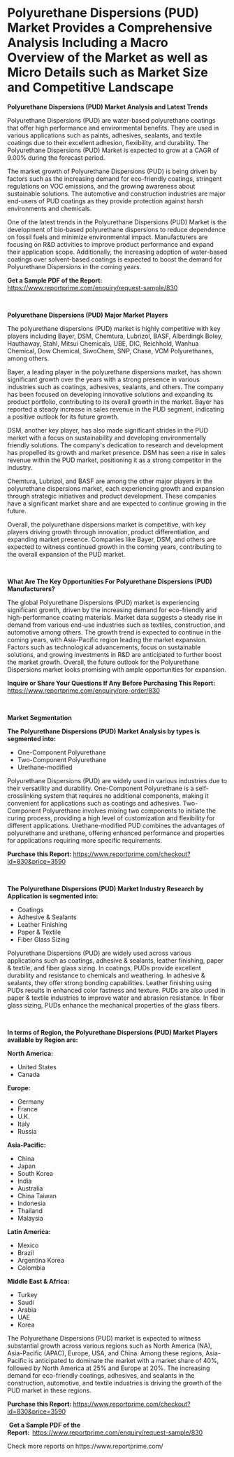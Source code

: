 <p><h1>Polyurethane Dispersions (PUD) Market Provides a Comprehensive Analysis Including a Macro Overview of the Market as well as Micro Details such as Market Size and Competitive Landscape</h1></p><p><strong>Polyurethane Dispersions (PUD) Market Analysis and Latest Trends</strong></p>
<p><p>Polyurethane Dispersions (PUD) are water-based polyurethane coatings that offer high performance and environmental benefits. They are used in various applications such as paints, adhesives, sealants, and textile coatings due to their excellent adhesion, flexibility, and durability. The Polyurethane Dispersions (PUD) Market is expected to grow at a CAGR of 9.00% during the forecast period.</p><p>The market growth of Polyurethane Dispersions (PUD) is being driven by factors such as the increasing demand for eco-friendly coatings, stringent regulations on VOC emissions, and the growing awareness about sustainable solutions. The automotive and construction industries are major end-users of PUD coatings as they provide protection against harsh environments and chemicals.</p><p>One of the latest trends in the Polyurethane Dispersions (PUD) Market is the development of bio-based polyurethane dispersions to reduce dependence on fossil fuels and minimize environmental impact. Manufacturers are focusing on R&D activities to improve product performance and expand their application scope. Additionally, the increasing adoption of water-based coatings over solvent-based coatings is expected to boost the demand for Polyurethane Dispersions in the coming years.</p></p>
<p><strong>Get a Sample PDF of the Report:&nbsp;</strong> <a href="https://www.reportprime.com/enquiry/request-sample/830">https://www.reportprime.com/enquiry/request-sample/830</a></p>
<p>&nbsp;</p>
<p><strong>Polyurethane Dispersions (PUD) Major Market Players</strong></p>
<p><p>The polyurethane dispersions (PUD) market is highly competitive with key players including Bayer, DSM, Chemtura, Lubrizol, BASF, Alberdingk Boley, Hauthaway, Stahl, Mitsui Chemicals, UBE, DIC, Reichhold, Wanhua Chemical, Dow Chemical, SiwoChem, SNP, Chase, VCM Polyurethanes, among others.</p><p>Bayer, a leading player in the polyurethane dispersions market, has shown significant growth over the years with a strong presence in various industries such as coatings, adhesives, sealants, and others. The company has been focused on developing innovative solutions and expanding its product portfolio, contributing to its overall growth in the market. Bayer has reported a steady increase in sales revenue in the PUD segment, indicating a positive outlook for its future growth.</p><p>DSM, another key player, has also made significant strides in the PUD market with a focus on sustainability and developing environmentally friendly solutions. The company's dedication to research and development has propelled its growth and market presence. DSM has seen a rise in sales revenue within the PUD market, positioning it as a strong competitor in the industry.</p><p>Chemtura, Lubrizol, and BASF are among the other major players in the polyurethane dispersions market, each experiencing growth and expansion through strategic initiatives and product development. These companies have a significant market share and are expected to continue growing in the future.</p><p>Overall, the polyurethane dispersions market is competitive, with key players driving growth through innovation, product differentiation, and expanding market presence. Companies like Bayer, DSM, and others are expected to witness continued growth in the coming years, contributing to the overall expansion of the PUD market.</p></p>
<p>&nbsp;</p>
<p><strong>What Are The Key Opportunities For Polyurethane Dispersions (PUD) Manufacturers?</strong></p>
<p><p>The global Polyurethane Dispersions (PUD) market is experiencing significant growth, driven by the increasing demand for eco-friendly and high-performance coating materials. Market data suggests a steady rise in demand from various end-use industries such as textiles, construction, and automotive among others. The growth trend is expected to continue in the coming years, with Asia-Pacific region leading the market expansion. Factors such as technological advancements, focus on sustainable solutions, and growing investments in R&D are anticipated to further boost the market growth. Overall, the future outlook for the Polyurethane Dispersions market looks promising with ample opportunities for expansion.</p></p>
<p><strong>Inquire or Share Your Questions If Any Before Purchasing This Report:</strong> <a href="https://www.reportprime.com/enquiry/pre-order/830">https://www.reportprime.com/enquiry/pre-order/830</a></p>
<p>&nbsp;</p>
<p><strong>Market Segmentation</strong></p>
<p><strong>The Polyurethane Dispersions (PUD) Market Analysis by types is segmented into:</strong></p>
<p><ul><li>One-Component Polyurethane</li><li>Two-Component Polyurethane</li><li>Urethane-modified</li></ul></p>
<p><p>Polyurethane Dispersions (PUD) are widely used in various industries due to their versatility and durability. One-Component Polyurethane is a self-crosslinking system that requires no additional components, making it convenient for applications such as coatings and adhesives. Two-Component Polyurethane involves mixing two components to initiate the curing process, providing a high level of customization and flexibility for different applications. Urethane-modified PUD combines the advantages of polyurethane and urethane, offering enhanced performance and properties for applications requiring more specific requirements.</p></p>
<p><strong>Purchase this Report:&nbsp;</strong><a href="https://www.reportprime.com/checkout?id=830&price=3590">https://www.reportprime.com/checkout?id=830&price=3590</a></p>
<p>&nbsp;</p>
<p><strong>The Polyurethane Dispersions (PUD) Market Industry Research by Application is segmented into:</strong></p>
<p><ul><li>Coatings</li><li>Adhesive & Sealants</li><li>Leather Finishing</li><li>Paper & Textile</li><li>Fiber Glass Sizing</li></ul></p>
<p><p>Polyurethane Dispersions (PUD) are widely used across various applications such as coatings, adhesive & sealants, leather finishing, paper & textile, and fiber glass sizing. In coatings, PUDs provide excellent durability and resistance to chemicals and weathering. In adhesive & sealants, they offer strong bonding capabilities. Leather finishing using PUDs results in enhanced color fastness and texture. PUDs are also used in paper & textile industries to improve water and abrasion resistance. In fiber glass sizing, PUDs enhance the mechanical properties of the glass fibers.</p></p>
<p>&nbsp;</p>
<p><strong>In terms of Region, the Polyurethane Dispersions (PUD) Market Players available by Region are:</strong></p>
<p>
    <p> <strong> North America: </strong>
        <ul>
            <li>United States</li>
            <li>Canada</li>
        </ul>
        </p> 
    <p> <strong> Europe: </strong>
        <ul>
            <li>Germany</li>
            <li>France</li>
            <li>U.K.</li>
            <li>Italy</li>
            <li>Russia</li>
        </ul>
        </p> 
    <p> <strong> Asia-Pacific: </strong>
        <ul>
            <li>China</li>
            <li>Japan</li>
            <li>South Korea</li>
            <li>India</li>
            <li>Australia</li>
            <li>China Taiwan</li>
            <li>Indonesia</li>
            <li>Thailand</li>
            <li>Malaysia</li>
        </ul>
        </p> 
    <p> <strong> Latin America: </strong>
        <ul>
            <li>Mexico</li>
            <li>Brazil</li>
            <li>Argentina Korea</li>
            <li>Colombia</li>
        </ul>
        </p> 
    <p> <strong> Middle East & Africa: </strong>
        <ul>
            <li>Turkey</li>
            <li>Saudi</li>
            <li>Arabia</li>
            <li>UAE</li>
            <li>Korea</li>
        </ul>
    </p>
    </p>
<p><p>The Polyurethane Dispersions (PUD) market is expected to witness substantial growth across various regions such as North America (NA), Asia-Pacific (APAC), Europe, USA, and China. Among these regions, Asia-Pacific is anticipated to dominate the market with a market share of 40%, followed by North America at 25% and Europe at 20%. The increasing demand for eco-friendly coatings, adhesives, and sealants in the construction, automotive, and textile industries is driving the growth of the PUD market in these regions.</p></p>
<p><strong>Purchase this Report: </strong><a href="https://www.reportprime.com/checkout?id=830&price=3590">https://www.reportprime.com/checkout?id=830&price=3590</a></p>
<p>&nbsp;<strong>Get a Sample PDF of the Report:&nbsp;&nbsp;</strong><a href="https://www.reportprime.com/enquiry/request-sample/830">https://www.reportprime.com/enquiry/request-sample/830</a></p>
<p><strong></strong></p>
<p>Check more reports on https://www.reportprime.com/</p>